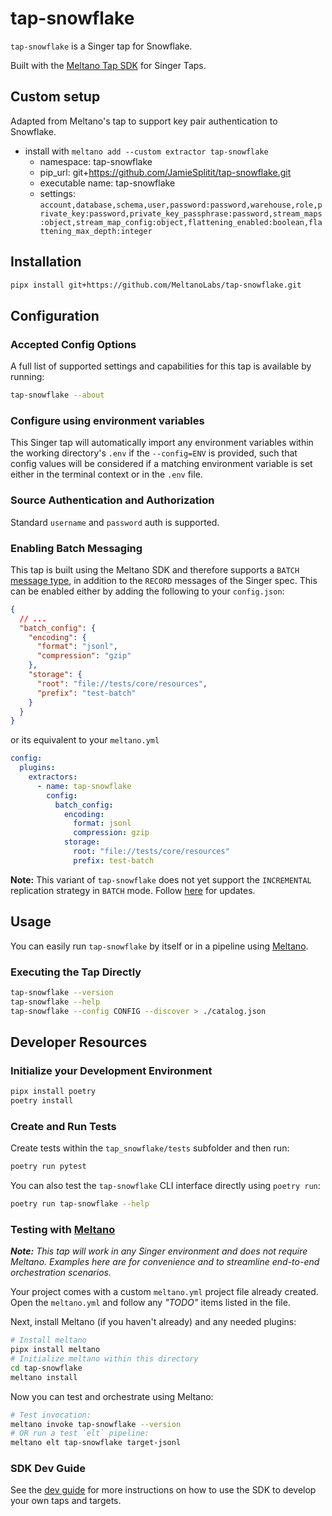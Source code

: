 # tap-snowflake

`tap-snowflake` is a Singer tap for Snowflake.

Built with the [Meltano Tap SDK](https://sdk.meltano.com) for Singer Taps.

## Custom setup
Adapted from Meltano's tap to support key pair authentication to Snowflake.
- install with `meltano add --custom extractor tap-snowflake`
  - namespace: tap-snowflake
  - pip_url: git+https://github.com/JamieSplitit/tap-snowflake.git
  - executable name: tap-snowflake
  - settings: `account,database,schema,user,password:password,warehouse,role,private_key:password,private_key_passphrase:password,stream_maps:object,stream_map_config:object,flattening_enabled:boolean,flattening_max_depth:integer`


## Installation

```bash
pipx install git+https://github.com/MeltanoLabs/tap-snowflake.git
```

## Configuration

### Accepted Config Options

A full list of supported settings and capabilities for this
tap is available by running:

```bash
tap-snowflake --about
```

### Configure using environment variables

This Singer tap will automatically import any environment variables within the working directory's
`.env` if the `--config=ENV` is provided, such that config values will be considered if a matching
environment variable is set either in the terminal context or in the `.env` file.

### Source Authentication and Authorization

Standard `username` and `password` auth is supported.

### Enabling Batch Messaging

This tap is built using the Meltano SDK and therefore supports a `BATCH` [message type](https://sdk.meltano.com/en/latest/batch.html), in
addition to the `RECORD` messages of the Singer spec. This can be enabled either by adding the following to your `config.json`:

```json
{
  // ...
  "batch_config": {
    "encoding": {
      "format": "jsonl",
      "compression": "gzip"
    },
    "storage": {
      "root": "file://tests/core/resources",
      "prefix": "test-batch"
    }
  }
}
```

or its equivalent to your `meltano.yml`

```yaml
config:
  plugins:
    extractors:
      - name: tap-snowflake
        config:
          batch_config:
            encoding:
              format: jsonl
              compression: gzip
            storage:
              root: "file://tests/core/resources"
              prefix: test-batch
```

**Note:** This variant of `tap-snowflake` does not yet support the `INCREMENTAL` replication strategy in `BATCH` mode. Follow [here](https://github.com/meltano/sdk/issues/976#issuecomment-1257848119) for updates.

## Usage

You can easily run `tap-snowflake` by itself or in a pipeline using [Meltano](https://meltano.com/).

### Executing the Tap Directly

```bash
tap-snowflake --version
tap-snowflake --help
tap-snowflake --config CONFIG --discover > ./catalog.json
```

## Developer Resources

### Initialize your Development Environment

```bash
pipx install poetry
poetry install
```

### Create and Run Tests

Create tests within the `tap_snowflake/tests` subfolder and
then run:

```bash
poetry run pytest
```

You can also test the `tap-snowflake` CLI interface directly using `poetry run`:

```bash
poetry run tap-snowflake --help
```

### Testing with [Meltano](https://www.meltano.com)

_**Note:** This tap will work in any Singer environment and does not require Meltano.
Examples here are for convenience and to streamline end-to-end orchestration scenarios._

Your project comes with a custom `meltano.yml` project file already created. Open the `meltano.yml` and follow any _"TODO"_ items listed in
the file.

Next, install Meltano (if you haven't already) and any needed plugins:

```bash
# Install meltano
pipx install meltano
# Initialize meltano within this directory
cd tap-snowflake
meltano install
```

Now you can test and orchestrate using Meltano:

```bash
# Test invocation:
meltano invoke tap-snowflake --version
# OR run a test `elt` pipeline:
meltano elt tap-snowflake target-jsonl
```

### SDK Dev Guide

See the [dev guide](https://sdk.meltano.com/en/latest/dev_guide.html) for more instructions on how to use the SDK to
develop your own taps and targets.
